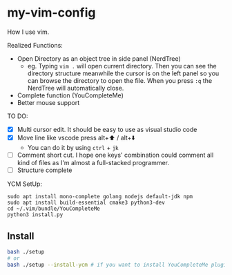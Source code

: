# my-vim-config
How I use vim.

Realized Functions:

* Open Directory as an object tree in side panel (NerdTree)
	* eg. Typing `vim .` will open current directory. Then you can see the directory structure meanwhile the cursor is on the left panel so you can browse the directory to open the file. When you press `:q` the NerdTree will automatically close.
* Complete function (YouCompleteMe)
* Better mouse support

TO DO:

- [X] Multi cursor edit. It should be easy to use as visual studio code
- [X] Move line like vscode press alt+⬆️ / alt+⬇️
  - You can do it by using `ctrl` + `jk`
- [ ] Comment short cut. I hope one keys' combination could comment all kind of files as I'm almost a full-stacked programmer. 
- [ ] Structure complete

YCM SetUp:

```
sudo apt install mono-complete golang nodejs default-jdk npm
sudo apt install build-essential cmake3 python3-dev
cd ~/.vim/bundle/YouCompleteMe
python3 install.py
```

## Install

```bash
bash ./setup
# or
bash ./setup --install-ycm # if you want to install YouCompleteMe plugin at the same time. It might not work on differernt operating system. 
```
